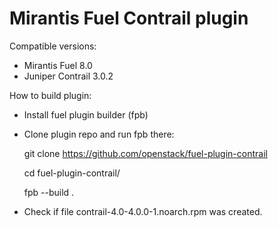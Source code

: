 Mirantis Fuel Contrail plugin
=============================

Compatible versions:

- Mirantis Fuel 8.0
- Juniper Contrail 3.0.2

How to build plugin:

- Install fuel plugin builder (fpb)
- Clone plugin repo and run fpb there:

    git clone https://github.com/openstack/fuel-plugin-contrail

    cd fuel-plugin-contrail/

    fpb --build .

- Check if file contrail-4.0-4.0.0-1.noarch.rpm was created.
